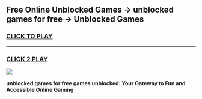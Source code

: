 
## Free Online Unblocked Games → unblocked games for free → Unblocked Games
<h3>
<a href="https://premium.freeplayer.one?title=unblocked_games_for_free&ref=21F">CLICK TO PLAY</a></h3>
<hr>

<h3>
<a href="https://premium.freeplayer.one?title=unblocked_games_for_free&ref=21F">CLICK 2 PLAY</a>
  
</h3>

<a href="https://premium.freeplayer.one?title=unblocked_games_for_free&ref=21F/"><img src="https://clearcache.store/games.png"></a>


**unblocked games for free games unblocked: Your Gateway to Fun and Accessible Online Gaming**
